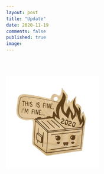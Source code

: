 ```yaml
---
layout: post
title: "Update"
date: 2020-11-19
comments: false
published: true
image:
---
```


<br><br>

<img height="50%" width="50%" src="/2020-dumpster-fire.jpg" alt="fuck 2020">

<br><br>
